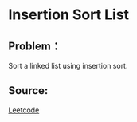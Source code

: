 # Insertion Sort List

## Problem：

<div class="question-content">
 <p>
 </p>
 <p>
  Sort a linked list using insertion sort.
 </p>
</div>


## Source:
[Leetcode](https://leetcode.com/problems/insertion-sort-list/)
